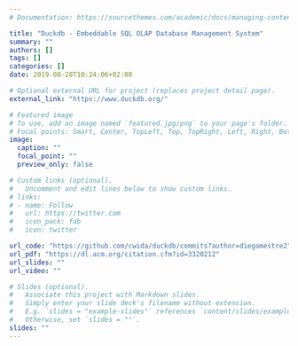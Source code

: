 ```yaml
---
# Documentation: https://sourcethemes.com/academic/docs/managing-content/

title: "Duckdb - Embeddable SQL OLAP Database Management System"
summary: ""
authors: []
tags: []
categories: []
date: 2019-08-28T10:24:06+02:00

# Optional external URL for project (replaces project detail page).
external_link: "https://www.duckdb.org/"

# Featured image
# To use, add an image named `featured.jpg/png` to your page's folder.
# Focal points: Smart, Center, TopLeft, Top, TopRight, Left, Right, BottomLeft, Bottom, BottomRight.
image:
  caption: ""
  focal_point: ""
  preview_only: false

# Custom links (optional).
#   Uncomment and edit lines below to show custom links.
# links:
# - name: Follow
#   url: https://twitter.com
#   icon_pack: fab
#   icon: twitter

url_code: "https://github.com/cwida/duckdb/commits?author=diegomestre2"
url_pdf: "https://dl.acm.org/citation.cfm?id=3320212"
url_slides: ""
url_video: ""

# Slides (optional).
#   Associate this project with Markdown slides.
#   Simply enter your slide deck's filename without extension.
#   E.g. `slides = "example-slides"` references `content/slides/example-slides.md`.
#   Otherwise, set `slides = ""`.
slides: ""
---
```

